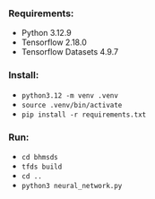 ### Requirements:
* Python 3.12.9
* Tensorflow 2.18.0
* Tensorflow Datasets 4.9.7

### Install:
* `python3.12 -m venv .venv`
* `source .venv/bin/activate`
* `pip install -r requirements.txt`

### Run:
* `cd bhmsds`
* `tfds build`
* `cd ..`
* `python3 neural_network.py`

